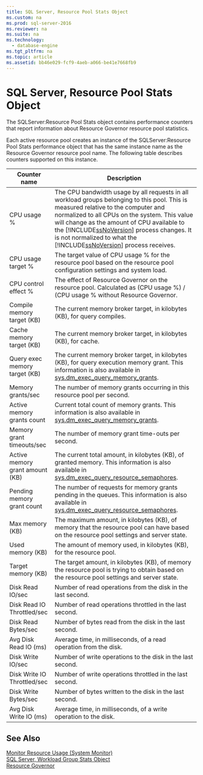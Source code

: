 ```yaml
---
title: SQL Server, Resource Pool Stats Object
ms.custom: na
ms.prod: sql-server-2016
ms.reviewer: na
ms.suite: na
ms.technology: 
  - database-engine
ms.tgt_pltfrm: na
ms.topic: article
ms.assetid: bb46e029-fcf9-4aeb-a066-be41e7668fb9
---
```

# SQL Server, Resource Pool Stats Object
  The SQLServer:Resource Pool Stats object contains performance counters that report information about Resource Governor resource pool statistics.  
  
 Each active resource pool creates an instance of the SQLServer:Resource Pool Stats performance object that has the same instance name as the Resource Governor resource pool name. The following table describes counters supported on this instance.  
  
|Counter name|Description|  
|------------------|-----------------|  
|CPU usage %|The CPU bandwidth usage by all requests in all workload groups belonging to this pool. This is measured relative to the computer and normalized to all CPUs on the system. This value will change as the amount of CPU available to the [!INCLUDE[ssNoVersion](../../Token/Other/ssNoVersion_md.md)] process changes. It is not normalized to what the [!INCLUDE[ssNoVersion](../../Token/Other/ssNoVersion_md.md)] process receives.|  
|CPU usage target %|The target value of CPU usage % for the resource pool based on the resource pool configuration settings and system load.|  
|CPU control effect %|The effect of Resource Governor on the resource pool. Calculated as \(CPU usage %\) \/ \(CPU usage % without Resource Governor.|  
|Compile memory target \(KB\)|The current memory broker target, in kilobytes \(KB\), for query compiles.|  
|Cache memory target \(KB\)|The current memory broker target, in kilobytes \(KB\), for cache.|  
|Query exec memory target \(KB\)|The current memory broker target, in kilobytes \(KB\), for query execution memory grant. This information is also available in [sys.dm\_exec\_query\_memory\_grants](../Topic/sys.dm_exec_query_memory_grants%20\(Transact-SQL\).md).|  
|Memory grants\/sec|The number of memory grants occurring in this resource pool per second.|  
|Active memory grants count|Current total count of memory grants. This information is also available in [sys.dm\_exec\_query\_memory\_grants](../Topic/sys.dm_exec_query_memory_grants%20\(Transact-SQL\).md).|  
|Memory grant timeouts\/sec|The number of memory grant time\-outs per second.|  
|Active memory grant amount \(KB\)|The current total amount, in kilobytes \(KB\), of granted memory. This information is also available in [sys.dm\_exec\_query\_resource\_semaphores](../Topic/sys.dm_exec_query_resource_semaphores%20\(Transact-SQL\).md).|  
|Pending memory grant count|The number of requests for memory grants pending in the queues. This information is also available in [sys.dm\_exec\_query\_resource\_semaphores](../Topic/sys.dm_exec_query_resource_semaphores%20\(Transact-SQL\).md).|  
|Max memory \(KB\)|The maximum amount, in kilobytes \(KB\), of memory that the resource pool can have based on the resource pool settings and server state.|  
|Used memory \(KB\)|The amount of memory used, in kilobytes \(KB\), for the resource pool.|  
|Target memory \(KB\)|The target amount, in kilobytes \(KB\), of memory the resource pool is trying to obtain based on the resource pool settings and server state.|  
|Disk Read IO\/sec|Number of read operations from the disk in the last second.|  
|Disk Read IO Throttled\/sec|Number of read operations throttled in the last second.|  
|Disk Read Bytes\/sec|Number of bytes read from the disk in the last second.|  
|Avg Disk Read IO \(ms\)|Average time, in milliseconds, of a read operation from the disk.|  
|Disk Write IO\/sec|Number of write operations to the disk in the last second.|  
|Disk Write IO Throttled\/sec|Number of write operations throttled in the last second.|  
|Disk Write Bytes\/sec|Number of bytes written to the disk in the last second.|  
|Avg Disk Write IO \(ms\)|Average time, in milliseconds, of a write operation to the disk.|  
  
## See Also  
 [Monitor Resource Usage &#40;System Monitor&#41;](../../Topics/TopicNameNotContainA/Monitor-Resource-Usage--System-Monitor-.md)   
 [SQL Server, Workload Group Stats Object](../../Topics/TopicNameNotContainA/SQL-Server--Workload-Group-Stats-Object.md)   
 [Resource Governor](../../Topics/TopicNameNotContainA/Resource-Governor.md)  
  
  